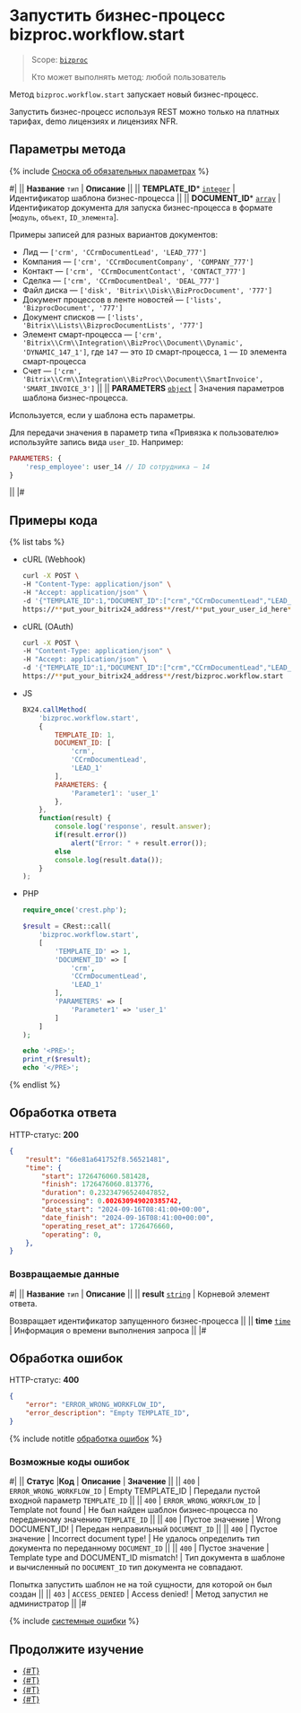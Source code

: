 # Запустить бизнес-процесс bizproc.workflow.start

> Scope: [`bizproc`](../scopes/permissions.md)
>
> Кто может выполнять метод: любой пользователь

Метод `bizproc.workflow.start` запускает новый бизнес-процесс.

Запустить бизнес-процесс используя REST можно только на платных тарифах, demo лицензиях и лицензиях NFR.

## Параметры метода

{% include [Сноска об обязательных параметрах](../../_includes/required.md) %}

#|
|| **Название**
`тип` | **Описание** ||
|| **TEMPLATE_ID***
[`integer`](../data-types.md) | Идентификатор шаблона бизнес-процесса ||
|| **DOCUMENT_ID***
[`array`](../data-types.md) | Идентификатор документа для запуска бизнес-процесса в формате [`модуль`, `объект`, `ID_элемента`].

Примеры записей для разных вариантов документов:

- Лид — `['crm', 'CCrmDocumentLead', 'LEAD_777']`
- Компания — `['crm', 'CCrmDocumentCompany', 'COMPANY_777']`
- Контакт — `['crm', 'CCrmDocumentContact', 'CONTACT_777']`
- Сделка — `['crm', 'CCrmDocumentDeal', 'DEAL_777']`
- Файл диска — `['disk', 'Bitrix\\Disk\\BizProcDocument', '777']`
- Документ процессов в ленте новостей — `['lists', 'BizprocDocument', '777']`
- Документ списков — `['lists', 'Bitrix\\Lists\\BizprocDocumentLists', '777']`
- Элемент смарт-процесса — `['crm', 'Bitrix\\Crm\\Integration\\BizProc\\Document\\Dynamic', 'DYNAMIC_147_1']`, где `147` — это `ID` смарт-процесса, `1` — `ID` элемента смарт-процесса
- Счет — `['crm', 'Bitrix\\Crm\\Integration\\BizProc\\Document\\SmartInvoice', 'SMART_INVOICE_3']`
||
|| **PARAMETERS**
[`object`](../data-types.md) | Значения параметров шаблона бизнес-процесса.

Используется, если у шаблона есть параметры.

Для передачи значения в параметр типа «Привязка к пользователю» используйте запись вида `user_ID`. Например:

```php
PARAMETERS: {
    'resp_employee': user_14 // ID сотрудника — 14
}
```
||
|#

## Примеры кода

{% list tabs %}

- cURL (Webhook)

    ```bash
    curl -X POST \
    -H "Content-Type: application/json" \
    -H "Accept: application/json" \
    -d '{"TEMPLATE_ID":1,"DOCUMENT_ID":["crm","CCrmDocumentLead","LEAD_1"],"PARAMETERS":{"Parameter1":"user_1"}}' \
    https://**put_your_bitrix24_address**/rest/**put_your_user_id_here**/**put_your_webbhook_here**/bizproc.workflow.start
    ```

- cURL (OAuth)

    ```bash
    curl -X POST \
    -H "Content-Type: application/json" \
    -H "Accept: application/json" \
    -d '{"TEMPLATE_ID":1,"DOCUMENT_ID":["crm","CCrmDocumentLead","LEAD_1"],"PARAMETERS":{"Parameter1":"user_1"},"auth":"**put_access_token_here**"}' \
    https://**put_your_bitrix24_address**/rest/bizproc.workflow.start
    ```

- JS

    ```js
    BX24.callMethod(	
        'bizproc.workflow.start',
        {
            TEMPLATE_ID: 1,
            DOCUMENT_ID: [
                'crm',
                'CCrmDocumentLead',
                'LEAD_1'
            ],
            PARAMETERS: {
                'Parameter1': 'user_1'
            },
        },
        function(result) {
            console.log('response', result.answer);
            if(result.error())
                alert("Error: " + result.error());
            else
            console.log(result.data());
        }
    );
    ```

- PHP

    ```php
    require_once('crest.php');

    $result = CRest::call(
        'bizproc.workflow.start',
        [
            'TEMPLATE_ID' => 1,
            'DOCUMENT_ID' => [
                'crm',
                'CCrmDocumentLead',
                'LEAD_1'
            ],
            'PARAMETERS' => [
                'Parameter1' => 'user_1'
            ]
        ]
    );

    echo '<PRE>';
    print_r($result);
    echo '</PRE>';
    ```

{% endlist %}

## Обработка ответа

HTTP-статус: **200**

```json
{
    "result": "66e81a641752f8.56521481",
    "time": {
        "start": 1726476060.581428,
        "finish": 1726476060.813776,
        "duration": 0.23234796524047852,
        "processing": 0.002630949020385742,
        "date_start": "2024-09-16T08:41:00+00:00",
        "date_finish": "2024-09-16T08:41:00+00:00",
        "operating_reset_at": 1726476660,
        "operating": 0,
    },
}
```

### Возвращаемые данные

#|
|| **Название**
`тип` | **Описание** ||
|| **result**
[`string`](../data-types.md) | Корневой элемент ответа.

Возвращает идентификатор запущенного бизнес-процесса ||
|| **time**
[`time`](../data-types.md) | Информация о времени выполнения запроса ||
|#

## Обработка ошибок

HTTP-статус: **400**

```json
{
    "error": "ERROR_WRONG_WORKFLOW_ID",
    "error_description": "Empty TEMPLATE_ID",
}
```

{% include notitle [обработка ошибок](../../_includes/error-info.md) %}

### Возможные коды ошибок

#|
|| **Статус** |**Код** | **Описание** | **Значение** ||
|| `400` | `ERROR_WRONG_WORKFLOW_ID` | Empty TEMPLATE_ID | Передали пустой входной параметр `TEMPLATE_ID` ||
|| `400` | `ERROR_WRONG_WORKFLOW_ID` | Template not found | Не был найден шаблон бизнес-процесса по переданному значению `TEMPLATE_ID` ||
|| `400` | Пустое значение | Wrong DOCUMENT_ID! | Передан неправильный `DOCUMENT_ID` ||
|| `400` | Пустое значение | Incorrect document type! | Не удалось определить тип документа по переданному `DOCUMENT_ID` ||
|| `400` | Пустое значение | Template type and DOCUMENT_ID mismatch! | Тип документа в шаблоне и вычисленный по `DOCUMENT_ID` тип документа не совпадают.

Попытка запустить шаблон не на той сущности, для которой он был создан ||
|| `403` | `ACCESS_DENIED` | Access denied! | Метод запустил не администратор ||
|#

{% include [системные ошибки](../../_includes/system-errors.md) %}

## Продолжите изучение 

- [{#T}](./index.md)
- [{#T}](./bizproc-workflow-instances.md)
- [{#T}](./bizproc-workflow-terminate.md)
- [{#T}](./bizproc-workflow-kill.md)